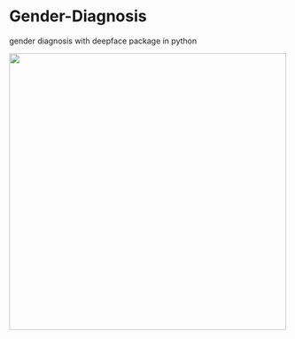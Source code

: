 # Gender-Diagnosis
gender diagnosis with deepface package in python
<div>
  <img src="https://github.com/arminmehraeen/Gender-Diagnosis/images/img1.png" width="500" heght="250">
</div>


    
    
